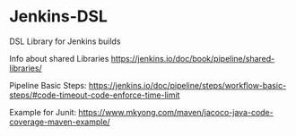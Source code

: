# Jenkins-DSL
DSL Library for Jenkins builds

Info about shared Libraries
  https://jenkins.io/doc/book/pipeline/shared-libraries/

Pipeline Basic Steps:
  https://jenkins.io/doc/pipeline/steps/workflow-basic-steps/#code-timeout-code-enforce-time-limit

Example for Junit:
https://www.mkyong.com/maven/jacoco-java-code-coverage-maven-example/
